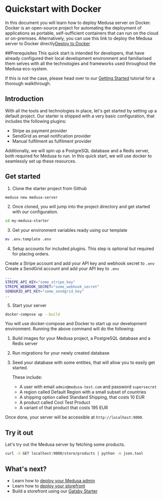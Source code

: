 # Quickstart with Docker
In this document you will learn how to deploy Medusa server on Docker. Docker is an open-source project for automating the deployment of applications as portable, self-sufficient containers that can run on the cloud or on-premises.
Alternatively, you can use this link to deploy the Medusa server to Docker directly[Deploy to Docker](https://hub.docker.com/)

##Prerequisites
This quick start is intended for developers, that have already configured their local development environment and familiarised them selves with all the technologies and frameworks used throughout the Medusa eco-system.

If this is not the case, please head over to our [Getting Started](https://docs.medusajs.com/quickstart/quick-start) tutorial for a thorough walkthrough.

## Introduction

With all the tools and technologies in place, let's get started by setting up a default project. Our starter is shipped with a very basic configuration, that includes the following plugins:

- Stripe as payment provider
- SendGrid as email notification provider
- Manual fulfilment as fulfilment provider

Additionally, we will spin up a PostgreSQL database and a Redis server, both required for Medusa to run. In this quick start, we will use docker to seamlessly set up these resources.

## Get started

1. Clone the starter project from Github

```bash
medusa new medusa-server
```

2. Once cloned, you will jump into the project directory and get started with our configuration.

```bash
cd my-medusa-starter
```

3. Get your environment variables ready using our template

```bash
mv .env.template .env
```

4. Setup accounts for included plugins. This step is optional but required for placing orders.

Create a Stripe account and add your API key and webhook secret to `.env`
Create a SendGrid account and add your API key to `.env`

```bash
...
STRIPE_API_KEY="some_stripe_key"
STRIPE_WEBHOOK_SECRET="some_webhook_secret"
SENDGRID_API_KEY="some_sendgrid_key"
..
```

5. Start your server

```bash
docker-compose up --build
```

You will use docker-compose and Docker to start up our development environment. Running the above command will do the following:

1. Build images for your Medusa project, a PostgreSQL database and a Redis server
2. Run migrations for your newly created database
3. Seed your database with some entities, that will allow you to easily get started.

   These include:

   - A user with email `admin@medusa-test.com` and password `supersecret`
   - A region called Default Region with a small subset of countries
   - A shipping option called Standard Shipping, that costs 10 EUR
   - A product called Cool Test Product
   - A variant of that product that costs 195 EUR

Once done, your server will be accessible at `http://localhost:9000`.

## Try it out

Let's try out the Medusa server by fetching some products.

```bash
curl -X GET localhost:9000/store/products | python -m json.tool
```

## What's next?

- Learn how to [deploy your Medusa admin](https://docs.medusajs.com/deployments/admin/)
- Learn how to [deploy your storefront](https://docs.medusajs.com/deployments/storefront/)
- Build a storefront using our [Gatsby Starter](https://github.com/medusajs/gatsby-starter-medusa)
